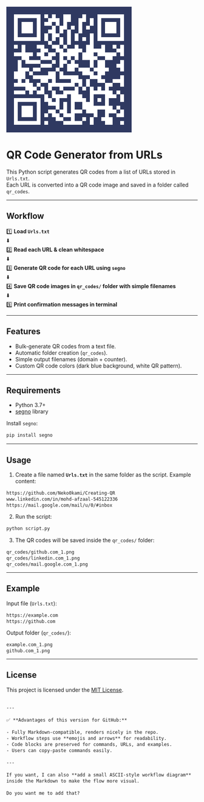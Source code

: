 [![QR Code for Repo](output_QR.png)](https://github.com/Neko0kami/Creating-QR)

# QR Code Generator from URLs

This Python script generates QR codes from a list of URLs stored in `Urls.txt`.  
Each URL is converted into a QR code image and saved in a folder called `qr_codes`.

---

## Workflow

1️⃣ **Load `Urls.txt`**  
⬇️  
2️⃣ **Read each URL & clean whitespace**  
⬇️  
3️⃣ **Generate QR code for each URL using `segno`**  
⬇️  
4️⃣ **Save QR code images in `qr_codes/` folder with simple filenames**  
⬇️  
5️⃣ **Print confirmation messages in terminal**

---

## Features

- Bulk-generate QR codes from a text file.  
- Automatic folder creation (`qr_codes`).  
- Simple output filenames (domain + counter).  
- Custom QR code colors (dark blue background, white QR pattern).

---

## Requirements

- Python 3.7+  
- [segno](https://pypi.org/project/segno/) library

Install `segno`:

```bash
pip install segno
````

---

## Usage

1. Create a file named **`Urls.txt`** in the same folder as the script.
   Example content:

```text
https://github.com/Neko0kami/Creating-QR
www.linkedin.com/in/mohd-afzaal-545122336
https://mail.google.com/mail/u/0/#inbox
```

2. Run the script:

```bash
python script.py
```

3. The QR codes will be saved inside the `qr_codes/` folder:

```
qr_codes/github.com_1.png
qr_codes/linkedin.com_1.png
qr_codes/mail.google.com_1.png
```

---

## Example

Input file (`Urls.txt`):

```text
https://example.com
https://github.com
```

Output folder (`qr_codes/`):

```
example.com_1.png
github.com_1.png
```

---

## License

This project is licensed under the [MIT License](LICENSE).

```

---

✅ **Advantages of this version for GitHub:**

- Fully Markdown-compatible, renders nicely in the repo.  
- Workflow steps use **emojis and arrows** for readability.  
- Code blocks are preserved for commands, URLs, and examples.  
- Users can copy-paste commands easily.

---

If you want, I can also **add a small ASCII-style workflow diagram** inside the Markdown to make the flow more visual.  

Do you want me to add that?
```
